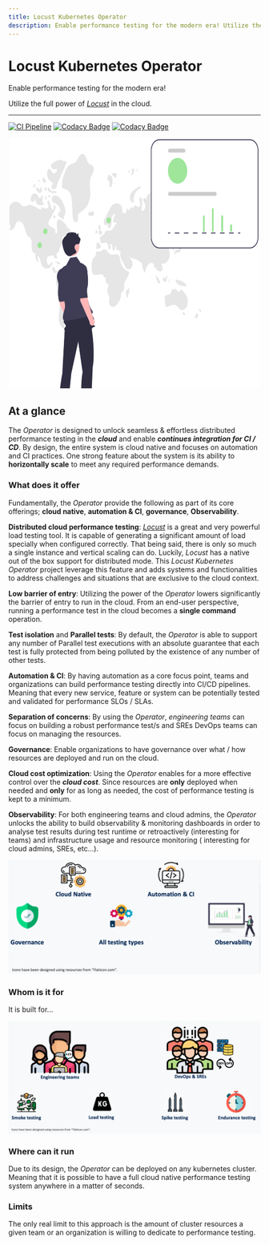 ```yaml
---
title: Locust Kubernetes Operator
description: Enable performance testing for the modern era! Utilize the full power of Locust in the cloud.
---
```


# Locust Kubernetes Operator

Enable performance testing for the modern era!

Utilize the full power of _[Locust](https://github.com/locustio/locust)_ in the cloud.

-----------------------------

[//]: # (Badges)
[![CI Pipeline][pipeline-status]][pipeline-status-url]
[![Codacy Badge][code-coverage]][code-coverage-url]
[![Codacy Badge][code-quality]][code-quality-url]

<div style="text-align: center;">
<img  src="assets/images/undraw_real_time_analytics_cropped.svg" height="500" width="500" alt=""/>
</div>

## At a glance

The _Operator_ is designed to unlock seamless & effortless distributed performance testing in the **_cloud_** and enable **_continues
integration for CI / CD_**. By design, the entire system is cloud native and focuses on automation and CI practices. One strong feature
about the system is its ability to **horizontally scale** to meet any required performance demands.

### What does it offer

Fundamentally, the _Operator_ provide the following as part of its core offerings; **cloud native**, **automation & CI**, **governance**,
**Observability**.

**Distributed cloud performance testing**: _[Locust](https://github.com/locustio/locust)_ is a great and very powerful load testing tool. It
is capable of generating a significant amount of load specially when configured correctly. That being said, there is only so much a single
instance and vertical scaling can do. Luckily, _Locust_ has a native out of the box support for distributed mode. This _Locust Kubernetes
Operator_ project leverage this feature and adds systems and functionalities to address challenges and situations that are exclusive to the
cloud context.

**Low barrier of entry**: Utilizing the power of the _Operator_ lowers significantly the barrier of entry to run in the cloud. From an
end-user perspective, running a performance test in the cloud becomes a **single command** operation.

**Test isolation** and **Parallel tests**: By default, the _Operator_ is able to support any number of Parallel test executions with an
absolute guarantee that each test is fully protected from being polluted by the existence of any number of other tests.

**Automation & CI**: By having automation as a core focus point, teams and organizations can build performance testing directly into CI/CD
pipelines. Meaning that every new service, feature or system can be potentially tested and validated for performance SLOs / SLAs.

**Separation of concerns**: By using the _Operator_, _engineering teams_ can focus on building a robust performance test/s and SREs
DevOps teams can focus on managing the resources.

**Governance**: Enable organizations to have governance over what / how resources are deployed and run on the cloud.

**Cloud cost optimization**: Using the _Operator_ enables for a more effective control over the **_cloud cost_**. Since resources are
**only** deployed when needed and **only** for as long as needed, the cost of performance testing is kept to a minimum.

**Observability**: For both engineering teams and cloud admins, the _Operator_ unlocks the ability to build observability & monitoring
dashboards in order to analyse test results during test runtime or retroactively (interesting for teams) and infrastructure usage and
resource monitoring ( interesting for
cloud admins, SREs, etc...).

![Operator feature set](assets/images/operator-feature-set.png "Operator feature set")

### Whom is it for

It is built for...

![Whom is the operator built for](assets/images/built-for.png "Built for")

### Where can it run

Due to its design, the _Operator_ can be deployed on any kubernetes cluster. Meaning that it is possible to have a full cloud native
performance testing system anywhere in a matter of seconds.

### Limits

The only real limit to this approach is the amount of cluster resources a given team or an organization is willing to dedicate to
performance testing.



[//]: # (Pipeline status badge)
[pipeline-status]: https://github.com/AbdelrhmanHamouda/locust-k8s-operator/actions/workflows/ci.yaml/badge.svg?branch=master
[pipeline-status-url]: https://github.com/AbdelrhmanHamouda/locust-k8s-operator/actions/workflows/ci.yaml

[//]: # (Code coverage badge)
[code-coverage]: https://app.codacy.com/project/badge/Grade/70b76e69dbde4a9ebfd36ad5ccf6de78
[code-coverage-url]: https://www.codacy.com/gh/AbdelrhmanHamouda/locust-k8s-operator/dashboard?utm_source=github.com&amp;utm_medium=referral&amp;utm_content=AbdelrhmanHamouda/locust-k8s-operator&amp;utm_campaign=Badge_Grade

[//]: # (Code quality badge)
[code-quality]: https://app.codacy.com/project/badge/Coverage/70b76e69dbde4a9ebfd36ad5ccf6de78
[code-quality-url]: https://www.codacy.com/gh/AbdelrhmanHamouda/locust-k8s-operator/dashboard?utm_source=github.com&utm_medium=referral&utm_content=AbdelrhmanHamouda/locust-k8s-operator&utm_campaign=Badge_Coverage

[//]: # (common urls)
[contributing-url]: https://github.com/AbdelrhmanHamouda/locust-k8s-operator/blob/master/CONTRIBUTING.md
[issues-url]: https://github.com/AbdelrhmanHamouda/locust-k8s-operator/issues
[LocustTest]:https://github.com/AbdelrhmanHamouda/locust-k8s-operator/tree/master/kube/crd/locust-test-crd.yaml
[cr-example]: https://github.com/AbdelrhmanHamouda/locust-k8s-operator/tree/master/kube/sample-cr/locust-test-cr.yaml